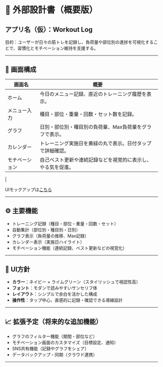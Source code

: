 # 📝 外部設計書（概要版）  
## アプリ名（仮）：**Workout Log**  
目的：ユーザーが日々の筋トレを記録し、負荷量や部位別の進捗を可視化することで、習慣化とモチベーション維持を支援する。

---

## 🧭 画面構成  
| 画面名         | 概要                                                                 |
|----------------|----------------------------------------------------------------------|
| ホーム         | 今日のメニュー記録、直近のトレーニング履歴を表示。                 |
| メニュー入力   | 種目・部位・重量・回数・セット数を記録。                            |
| グラフ         | 日別・部位別・種目別の負荷量、Max負荷量をグラフで表示。             |
| カレンダー     | トレーニング実施日を黄緑の丸で表示。日付タップで詳細確認。          |
| モチベーション | 自己ベスト更新や連続記録などを視覚的に表示し、やる気を促進。        |
|

UIモックアップは[こちら](https://docs.google.com/presentation/d/1a8x5gI3_-iKs_PvWoJYnf-4BHYEd-RdNYDbLlgeEe08/edit?usp=sharing)

---

## ⚙️ 主要機能  
- トレーニング記録（種目・部位・重量・回数・セット）  
- 自動集計（部位別・種目別・日別）  
- グラフ表示（負荷量の推移、Max記録）  
- カレンダー表示（実施日ハイライト）  
- モチベーション機能（連続記録、ベスト更新などの視覚化）

---

## 🎨 UI方針  
- **カラー**：ネイビー × ライムグリーン（スタイリッシュで視認性高）  
- **フォント**：モダンで読みやすいサンセリフ体  
- **レイアウト**：シンプルで余白を活かした構成  
- **操作性**：タップ中心、直感的に記録・確認できる導線設計  

---

## 📈 拡張予定（将来的な追加機能）  
- グラフのフィルター機能（期間・部位など）  
- モチベーション画面のカスタマイズ（目標設定、通知）  
- SNS共有機能（記録やグラフをシェア）  
- データバックアップ・同期（クラウド連携）

---